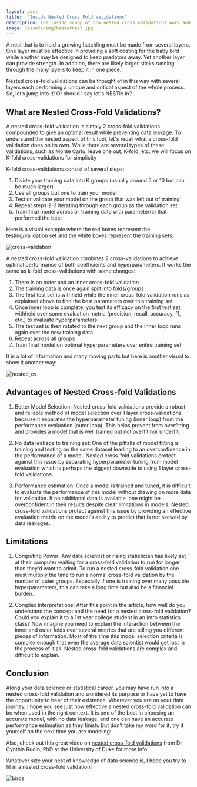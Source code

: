 ```yaml
---
layout: post
title:  "Inside Nested Cross Fold Validations"
description: The inside scoop of how nested cross validations work and when to use them
image: /assets/img/headernest.jpg
---
```



A nest that is to hold a growing hatchling must be made from several layers. One layer must be effective in providing a soft coating for the baby bird while another may be designed to keep predators away. Yet another layer can provide strength. In addition, there are likely larger sticks running through the many layers to keep it in one piece.

Nested cross-fold validations can be thought of in this way with several layers each performing a unique and critical aspect of the whole process. So, let’s jump into it! Or should I say let's NESTle in?

## What are Nested Cross-Fold Validations?

A nested cross-fold validation is simply 2 cross-fold validations compounded to give an optimal result while preventing data leakage. To understand the nested aspect of this tool, let's recall what a cross-fold validation does on its own. While there are several types of these validations, such as Monte Carlo, leave one out, K-fold, etc. we will focus on K-fold cross-validations for simplicity

K-fold cross-validations consist of several steps:
1. Divide your training data into K groups (usually around 5 or 10 but can be much larger)
2. Use all groups but one to train your model
3. Test or validate your model on the group that was left out of training
4. Repeat steps 2-3 iterating through each group as the validation set
5. Train final model across all training data with parameter(s) that performed the best

Here is a visual example where the red boxes represent the testing/validation set and the white boxes represent the training sets:

![cross-validation]({{site.url}}/{{site.baseurl}}/assets/img/cross-validation.png)

A nested cross-fold validation combines 2 cross-validations to achieve optimal performance of both coefficients and hyperparameters. It works the same as k-fold cross-validations with some changes:

1. There is an outer and an inner cross-fold validation
2. The training data is once again split into folds/groups
3. The first test set is withheld while the inner cross-fold validation runs as explained above to find the best parameters over this training set
4. Once inner loop is complete, you test its efficacy on the first test set withheld over some evaluation metric (precision, recall, accuracy, f1, etc.) to evaluate hyperparameters
5. The test set is then rotated to the next group and the inner loop runs again over the new training data
6. Repeat across all groups 
7. Train final model on optimal hyperparameters over entire training set

It is a lot of information and many moving parts but here is another visual to show it another way:

![nested_cv]({{site.url}}/{{site.baseurl}}/assets/img/nested_cv.png)

## Advantages of Nested Cross-fold Validations

1. Better Model Selection:
Nested cross-fold validations provide a robust and reliable method of model selection over 1 layer cross-validations because it separates the hyperparameter tuning (inner loop) from the performance evaluation (outer loop). This helps prevent from overfitting and provides a model that is well trained but not overfit nor underfit.

2. No data leakage to training set:
One of the pitfalls of model fitting is training and testing on the same dataset leading to an overconfidence in the performance of a model. Nested cross-fold validations protect against this issue by separating hyperparameter tuning from model evaluation which is perhaps the biggest downside to using 1 layer cross-fold validations.

3. Performance estimation:
Once a model is trained and tuned, it is difficult to evaluate the performance of this model without drawing on more data for validation. If no additional data is available, one might be overconfident in their results despite clear limitations in models. Nested cross-fold validations protect against this issue by providing an effective evaluation metric on the model's ability to predict that is not skewed by data leakages.

## Limitations

1. Computing Power:
Any data scientist or rising statistician has likely sat at their computer waiting for a cross-fold validation to run for longer than they'd want to admit. To run a nested cross-fold validation one must multiply the time to run a normal cross-fold validation by the number of outer groups. Especially if one is training over many possible hyperparameters, this can take a long time but also be a financial burden. 

2. Complex Interpretations:
After this point in the article, how well do you understand the concept and the need for a nested cross-fold validation? Could you explain it to a 1st year college student in an intro statistics class? Now imagine you need to explain the interaction between the inner and outer folds over several metrics that are telling you different pieces of information. Most of the time this model selection criteria is complex enough that even the average data scientist would get lost in the process of it all. Nested cross-fold validations are complex and difficult to explain.

## Conclusion

Along your data science or statistical career, you may have run into a nested cross-fold validation and wondered its purpose or have yet to have the opportunity to hear of their existence. Wherever you are on your data journey, I hope you see just how effective a nested cross-fold validation can be when used in the right context. It is one of the best in choosing an accurate model, with no data leakage, and one can have an accurate performance estimation as they finish. But don't take my word for it, try it yourself on the next time you are modeling!

Also, check out this great video on [nested cross-fold validations](https://www.youtube.com/watch?v=az60jS7MQhU&ab_channel=CynthiaRudin) from Dr Cynthia Rudin, PhD at the University of Duke for more info!

Whatever size your nest of knowledge of data science is, I hope you try to fit in a nested cross-fold validation!

![birds]({{site.url}}/{{site.baseurl}}/assets/img/nest1.jpg)